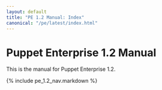 ```yaml
---
layout: default
title: "PE 1.2 Manual: Index"
canonical: "/pe/latest/index.html"
---
```


Puppet Enterprise 1.2 Manual
=====

This is the manual for Puppet Enterprise 1.2.

{% include pe_1.2_nav.markdown %}
